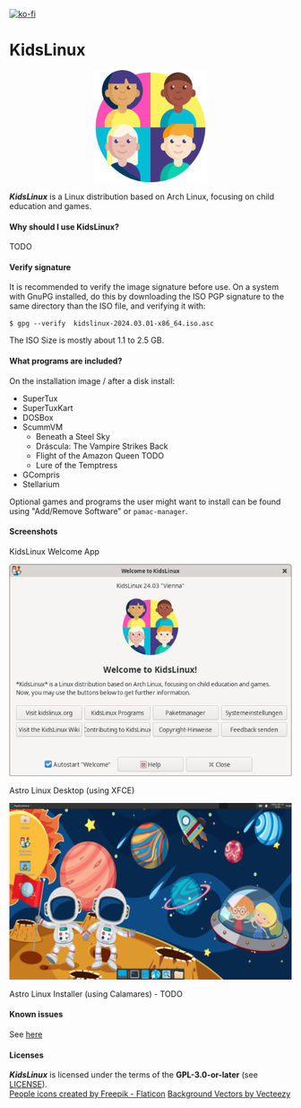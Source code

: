 [![ko-fi](https://ko-fi.com/img/githubbutton_sm.svg)](https://ko-fi.com/T6T8VO7FM)

# KidsLinux

<p align="center">
<img src="assets/kidslinux-logo.png" alt="KidsLinux logo" width="200"/></p>

*__KidsLinux__* is a Linux distribution based on Arch Linux, focusing on child education and games.

#### Why should I use KidsLinux?

TODO

#### Verify signature

It is recommended to verify the image signature before use. On a system with GnuPG installed, do this by downloading the ISO PGP signature to the same directory than the ISO file, and verifying it with:

    $ gpg --verify  kidslinux-2024.03.01-x86_64.iso.asc

The ISO Size is mostly about 1.1 to 2.5 GB.

#### What programs are included?

On the installation image / after a disk install:

- SuperTux
- SuperTuxKart
- DOSBox
- ScummVM
    - Beneath a Steel Sky
    - Dráscula: The Vampire Strikes Back
    - Flight of the Amazon Queen TODO
    - Lure of the Temptress
- GCompris
- Stellarium

Optional games and programs the user might want to install can be found using "Add/Remove Software" or `pamac-manager`.

#### Screenshots

KidsLinux Welcome App

![](assets/Screenshot_KidsLinux_Welcome.png)

Astro Linux Desktop (using XFCE)

![](assets/Screenshot_KidsLinux.png)

Astro Linux Installer (using Calamares) - TODO

#### Known issues

See [here](https://github.com/amstelchen/KidsLinux/issues)

#### Licenses

*__KidsLinux__* is licensed under the terms of the **GPL-3.0-or-later** (see [LICENSE](LICENSE)).  
<a href="https://www.flaticon.com/free-icons/people" title="people icons">People icons created by Freepik - Flaticon</a>
<a href="https://www.vecteezy.com/free-vector/background">Background Vectors by Vecteezy</a>
